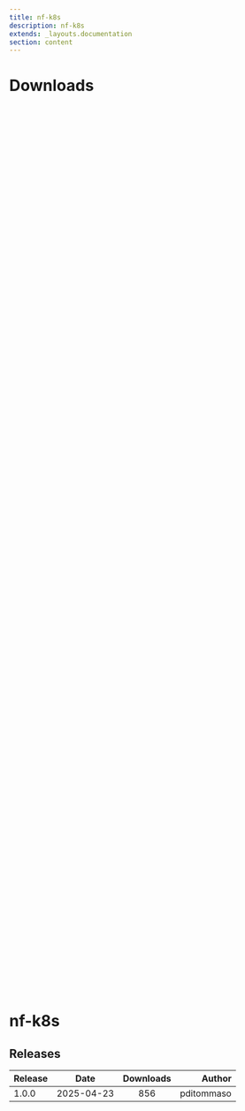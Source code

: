 ```yaml
---
title: nf-k8s
description: nf-k8s
extends: _layouts.documentation
section: content
---
```


# Downloads

<div style="position: relative; height:40vh; width:80vw">
    <canvas id="releases"></canvas>
</div>
<script type="module" src="nf-plugin-stats/docs/nf-k8s/nf-k8s.js"></script>

# nf-k8s

## Releases

| Release                               |                       Date                       |                   Downloads                    |                           Author |
| :------------ |:------------------------------------------------:|:----------------------------------------------:|---------------------------------:|
 |  1.0.0                                               | 2025-04-23                                          | 856                                                | pditommaso                                         |
